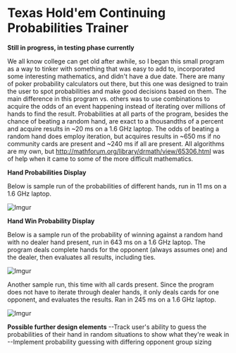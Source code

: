 # Texas Hold'em Continuing Probabilities Trainer

**Still in progress, in testing phase currently**

We all know college can get old after awhile, so I began this small program as a way to tinker with something that was easy to add to, incorporated some interesting mathematics, and didn't have a due date. There are many of poker probability calculators out there, but this one was designed to train the user to spot probabilities and make good decisions based on them. The main difference in this program vs. others was to use combinations to acquire the odds of an event happening instead of iterating over millions of hands to find the result. Probabilities at all parts of the program, besides the chance of beating a random hand, are exact to a thousandths of a percent and acquire results in ~20 ms on a 1.6 GHz laptop. The odds of beating a random hand does employ iteration, but acquires results in ~650 ms if no community cards are present and ~240 ms if all are present. All algorithms are my own, but http://mathforum.org/library/drmath/view/65306.html was of help when it came to some of the more difficult mathematics.

**Hand Probabilities Display**

Below is sample run of the probabilities of different hands, run in 11 ms on a 1.6 GHz laptop. 

![Imgur](https://i.imgur.com/3zmc3m8.png)

**Hand Win Probability Display**

Below is a sample run of the probability of winning against a random hand with no dealer hand present, run in 643 ms on a 1.6 GHz laptop. The program deals complete hands for the opponent (always assumes one) and the dealer, then evaluates all results, including ties.

![Imgur](https://i.imgur.com/cGBRsq4.png)

Another sample run, this time with all cards present. Since the program does not have to iterate through dealer hands, it only deals cards for one opponent, and evaluates the results. Ran in 245 ms on a 1.6 GHz laptop.

![Imgur](https://i.imgur.com/nUbkIj7.png)

****Possible further design elements****
--Track user's ability to guess the probabilities of their hand in random situations to show what they're weak in
--Implement probability guessing with differing opponent group sizing
